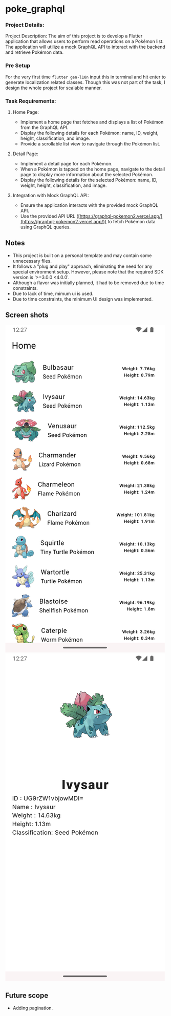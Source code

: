 
# poke_graphql

### Project Details:


Project Description: The aim of this project is to develop a Flutter application that allows users to perform read operations on a Pokémon list. The application will utilize a mock GraphQL API to interact with the backend and retrieve Pokémon data.

### Pre Setup 

For the very first time ```flutter gen-l10n``` input this in terminal and hit enter to generate localization related classes.
Though this was not part of the task, I design the whole project for scalable manner.


### Task Requirements:

1.  Home Page:
    
    -   Implement a home page that fetches and displays a list of Pokémon from the GraphQL API.
    -   Display the following details for each Pokémon: name, ID, weight, height, classification, and image.
    -   Provide a scrollable list view to navigate through the Pokémon list.
2.  Detail Page:
    
    -   Implement a detail page for each Pokémon.
    -   When a Pokémon is tapped on the home page, navigate to the detail page to display more information about the selected Pokémon.
    -   Display the following details for the selected Pokémon: name, ID, weight, height, classification, and image.
3.  Integration with Mock GraphQL API:
    
    -   Ensure the application interacts with the provided mock GraphQL API.
    -   Use the provided API URL ([https://graphql-pokemon2.vercel.app/](https://graphql-pokemon2.vercel.app/)) to fetch Pokémon data using GraphQL queries.

  

## Notes

-   This project is built on a personal template and may contain some unnecessary files.
-   It follows a "plug and play" approach, eliminating the need for any special environment setup. However, please note that the required SDK version is '>=3.0.0 <4.0.0'.
-   Although a flavor was initially planned, it had to be removed due to time constraints.
- Due to lack of time, mimum ui is used.
- Due to time constraints, the minimum UI design was implemented.

## Screen shots
![enter image description here](https://github.com/iamthejahid/poke_graphql/blob/main/media/Screenshot_1689100066.png)
![enter image description here](https://github.com/iamthejahid/poke_graphql/blob/main/media/Screenshot_1689100072.png)


## Future scope

- Adding pagination.
